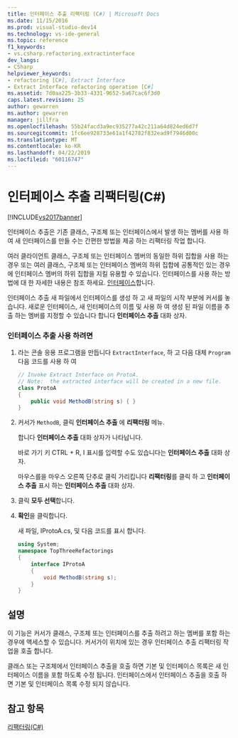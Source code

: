 ```yaml
---
title: 인터페이스 추출 리팩터링 (C#) | Microsoft Docs
ms.date: 11/15/2016
ms.prod: visual-studio-dev14
ms.technology: vs-ide-general
ms.topic: reference
f1_keywords:
- vs.csharp.refactoring.extractinterface
dev_langs:
- CSharp
helpviewer_keywords:
- refactoring [C#], Extract Interface
- Extract Interface refactoring operation [C#]
ms.assetid: 7d0aa225-3b33-4331-9652-5a67cac6f3d0
caps.latest.revision: 25
author: gewarren
ms.author: gewarren
manager: jillfra
ms.openlocfilehash: 55b24facd3a9ec935277a42c211a64d824ed6d7f
ms.sourcegitcommit: 1fc6ee928733e61a1f42782f832ead9f7946d00c
ms.translationtype: MT
ms.contentlocale: ko-KR
ms.lasthandoff: 04/22/2019
ms.locfileid: "60116747"
---
```

# <a name="extract-interface-refactoring-c"></a>인터페이스 추출 리팩터링(C#)
[!INCLUDE[vs2017banner](../includes/vs2017banner.md)]

인터페이스 추출은 기존 클래스, 구조체 또는 인터페이스에서 발생 하는 멤버를 사용 하 여 새 인터페이스를 만들 수는 간편한 방법을 제공 하는 리팩터링 작업 합니다.  
  
 여러 클라이언트 클래스, 구조체 또는 인터페이스 멤버의 동일한 하위 집합을 사용 하는 경우 또는 여러 클래스, 구조체 또는 인터페이스 멤버의 하위 집합에 공통적인 있는 경우에 인터페이스 멤버의 하위 집합을 지킬 유용할 수 있습니다. 인터페이스를 사용 하는 방법에 대 한 자세한 내용은 참조 하세요. [인터페이스](http://msdn.microsoft.com/library/2feda177-ce11-432d-81b4-d50f5f35fd37)합니다.  
  
 인터페이스 추출 새 파일에서 인터페이스를 생성 하 고 새 파일의 시작 부분에 커서를 놓습니다. 새로운 인터페이스, 새 인터페이스의 이름 및 사용 하 여 생성 된 파일 이름을 추출 하는 멤버를 지정할 수 있습니다 합니다 **인터페이스 추출** 대화 상자.  
  
### <a name="to-use-extract-interface"></a>인터페이스 추출 사용 하려면  
  
1. 라는 콘솔 응용 프로그램을 만듭니다 `ExtractInterface`, 하 고 다음 대체 `Program` 다음 코드를 사용 하 여  
  
    ```csharp  
    // Invoke Extract Interface on ProtoA.  
    // Note:  the extracted interface will be created in a new file.  
    class ProtoA  
    {  
        public void MethodB(string s) { }  
    }  
    ```  
  
2. 커서가 `MethodB`, 클릭 **인터페이스 추출** 에 **리팩터링** 메뉴.  
  
     합니다 **인터페이스 추출** 대화 상자가 나타납니다.  
  
     바로 가기 키 CTRL + R, I 표시를 입력할 수도 있습니다는 **인터페이스 추출** 대화 상자.  
  
     마우스를을 마우스 오른쪽 단추로 클릭 가리킵니다 **리팩터링**를 클릭 하 고 **인터페이스 추출** 표시 하는 **인터페이스 추출** 대화 상자.  
  
3. 클릭 **모두 선택**합니다.  
  
4. **확인**을 클릭합니다.  
  
     새 파일, IProtoA.cs, 및 다음 코드를 표시 합니다.  
  
    ```csharp  
    using System;  
    namespace TopThreeRefactorings  
    {  
        interface IProtoA  
        {  
            void MethodB(string s);  
        }  
    }  
    ```  
  
## <a name="remarks"></a>설명  
 이 기능은 커서가 클래스, 구조체 또는 인터페이스를 추출 하려고 하는 멤버를 포함 하는 경우에 액세스할 수 있습니다. 커서가이 위치에 있는 경우 인터페이스 추출 리팩터링 작업을 호출 합니다.  
  
 클래스 또는 구조체에서 인터페이스 추출을 호출 하면 기본 및 인터페이스 목록은 새 인터페이스 이름을 포함 하도록 수정 됩니다. 인터페이스에서 인터페이스 추출을 호출 하면 기본 및 인터페이스 목록 수정 되지 않습니다.  
  
## <a name="see-also"></a>참고 항목  
 [리팩터링(C#)](../csharp-ide/refactoring-csharp.md)